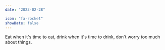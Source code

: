 ```yaml
---
date: "2023-02-28"

icon: "fa-rocket"
showDate: false
---
```


Eat when it's time to eat, drink when it's time to drink, don't worry too much about things.